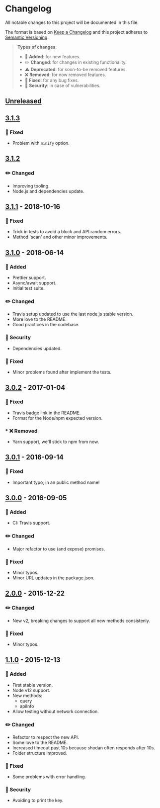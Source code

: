 # Changelog

All notable changes to this project will be documented in this file.

The format is based on [Keep a Changelog](http://keepachangelog.com/en/1.0.0/)
and this project adheres to [Semantic Versioning](http://semver.org/spec/v2.0.0.html).

> **Types of changes**:
>
> - 🎉 **Added**: for new features.
> - ✏️ **Changed**: for changes in existing functionality.
> - ⚠️ **Deprecated**: for soon-to-be removed features.
> - ❌ **Removed**: for now removed features.
> - 🐛 **Fixed**: for any bug fixes.
> - 👾 **Security**: in case of vulnerabilities.

## [Unreleased]

## [3.1.3]

### 🐛 Fixed

- Problem with `minify` option.

## [3.1.2]

### ✏️ Changed

- Improving tooling.
- Node.js and dependencies update.

## [3.1.1] - 2018-10-16

### 🐛 Fixed

- Trick in tests to avoid a block and API random errors.
- Method 'scan' and other minor improvements.

## [3.1.0] - 2018-06-14

### 🎉 Added

- Prettier support.
- Async/await support.
- Initial test suite.

### ✏️ Changed

- Travis setup updated to use the last node.js stable version.
- More love to the README.
- Good practices in the codebase.

### 👾 Security

- Dependencies updated.

### 🐛 Fixed

- Minor problems found after implement the tests.

## [3.0.2] - 2017-01-04

### 🐛 Fixed

- Travis badge link in the README.
- Format for the Node/npm expected version.

### \* ❌ Removed

- Yarn support, we'll stick to npm from now.

## [3.0.1] - 2016-09-14

### 🐛 Fixed

- Important typo, in an public method name!

## [3.0.0] - 2016-09-05

### 🎉 Added

- CI: Travis support.

### ✏️ Changed

- Major refactor to use (and expose) promises.

### 🐛 Fixed

- Minor typos.
- Minor URL updates in the package.json.

## [2.0.0] - 2015-12-22

### ✏️ Changed

- New v2, breaking changes to support all new methods consistenly.

### 🐛 Fixed

- Minor typos.

## [1.1.0] - 2015-12-13

### 🎉 Added

- First stable version.
- Node v12 support.
- New methods:
  - query
  - apiInfo
- Allow testing without network connection.

### ✏️ Changed

- Refactor to respect the new API.
- Some love to the README.
- Increased timeout past 10s because shodan often responds after 10s.
- Folder structure improved.

### 🐛 Fixed

- Some problems with error handling.

### 👾 Security

- Avoiding to print the key.

[unreleased]: https://github.com/IBMResearch/jlocke/compare/3.1.3...HEAD
[3.1.3]: https://github.com/IBMResearch/jlocke/compare/3.1.2...3.1.3
[3.1.2]: https://github.com/IBMResearch/jlocke/compare/3.1.1...3.1.2
[3.1.1]: https://github.com/IBMResearch/jlocke/compare/3.1.0...3.1.1
[3.1.0]: https://github.com/IBMResearch/jlocke/compare/3.0.3...3.1.0
[3.0.3]: https://github.com/IBMResearch/jlocke/compare/3.0.2...3.0.3
[3.0.2]: https://github.com/IBMResearch/jlocke/compare/3.0.1...3.0.2
[3.0.1]: https://github.com/IBMResearch/jlocke/compare/3.0.0...3.0.1
[3.0.0]: https://github.com/IBMResearch/jlocke/compare/2.0.0...3.0.0
[2.0.0]: https://github.com/IBMResearch/jlocke/compare/1.1.0...2.0.0
[1.1.0]: https://github.com/IBMResearch/jlocke/compare/0c75dafa5646bd47346981ae307686784adfa002...1.1.0
